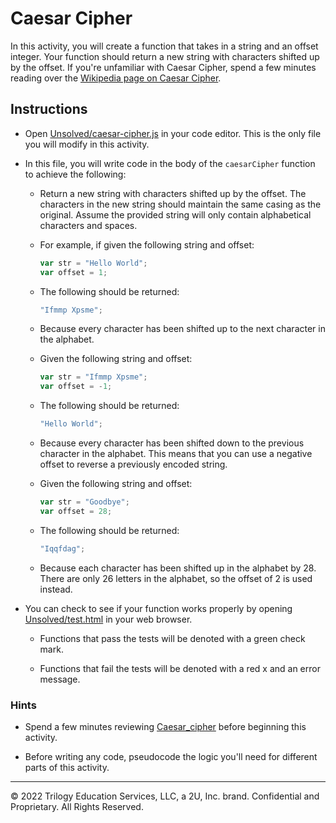 # Caesar Cipher

In this activity, you will create a function that takes in a string and an offset integer. Your function should return a new string with characters shifted up by the offset. If you're unfamiliar with Caesar Cipher, spend a few minutes reading over the [Wikipedia page on Caesar Cipher](https://en.wikipedia.org/wiki/Caesar_cipher).

## Instructions

* Open [Unsolved/caesar-cipher.js](Unsolved/caesar-cipher.js) in your code editor. This is the only file you will modify in this activity.

* In this file, you will write code in the body of the `caesarCipher` function to achieve the following:

    * Return a new string with characters shifted up by the offset. The characters in the new string should maintain the same casing as the original. Assume the provided string will only contain alphabetical characters and spaces.

    * For example, if given the following string and offset:

       ```js
       var str = "Hello World";
       var offset = 1;
       ```

    * The following should be returned:

       ```js
       "Ifmmp Xpsme";
       ```

    * Because every character has been shifted up to the next character in the alphabet.

    * Given the following string and offset:

       ```js
       var str = "Ifmmp Xpsme";
       var offset = -1;
       ```

    * The following should be returned:

       ```js
       "Hello World";
       ```

    * Because every character has been shifted down to the previous character in the alphabet. This means that you can use a negative offset to reverse a previously encoded string.

    * Given the following string and offset:

       ```js
       var str = "Goodbye";
       var offset = 28;
       ```

    * The following should be returned:

       ```js
       "Iqqfdag";
       ```

    * Because each character has been shifted up in the alphabet by 28. There are only 26 letters in the alphabet, so the offset of 2 is used instead.

* You can check to see if your function works properly by opening [Unsolved/test.html](Unsolved/test.html) in your web browser.

  * Functions that pass the tests will be denoted with a green check mark.

  * Functions that fail the tests will be denoted with a red x and an error message.

### Hints

* Spend a few minutes reviewing [Caesar_cipher](https://en.wikipedia.org/wiki/Caesar_cipher) before beginning this activity.

* Before writing any code, pseudocode the logic you'll need for different parts of this activity.

---
© 2022 Trilogy Education Services, LLC, a 2U, Inc. brand. Confidential and Proprietary. All Rights Reserved.

